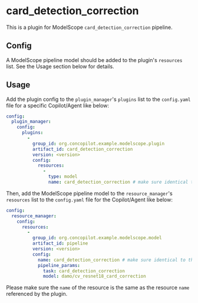 # card_detection_correction

This is a plugin for ModelScope `card_detection_correction` pipeline.

## Config

A ModelScope pipeline model should be added to the plugin's `resources` list.
See the Usage section below for details.

## Usage

Add the plugin config to the `plugin_manager`'s `plugins` list to the `config.yaml` file for a specific Copilot/Agent like below:

```yaml
config:
  plugin_manager:
    config:
      plugins:
        -
          group_id: org.concopilot.example.modelscope.plugin
          artifact_id: card_detection_correction
          version: <version>
          config:
            resources:
              -
                type: model
                name: card_detection_correction # make sure identical to the model name in the resource list
```

Then, add the ModelScope pipeline model to the `resource_manager`'s `resources` list to the `config.yaml` file for the Copilot/Agent like below:

```yaml
config:
  resource_manager:
    config:
      resources:
        -
          group_id: org.concopilot.example.modelscope.model
          artifact_id: pipeline
          version: <version>
          config:
            name: card_detection_correction # make sure identical to the name of the resource referenced by the plugin
            pipeline_params:
              task: card_detection_correction
              model: damo/cv_resnet18_card_correction
```

Please make sure the `name` of the resource is the same as the resource `name` referenced by the plugin.
